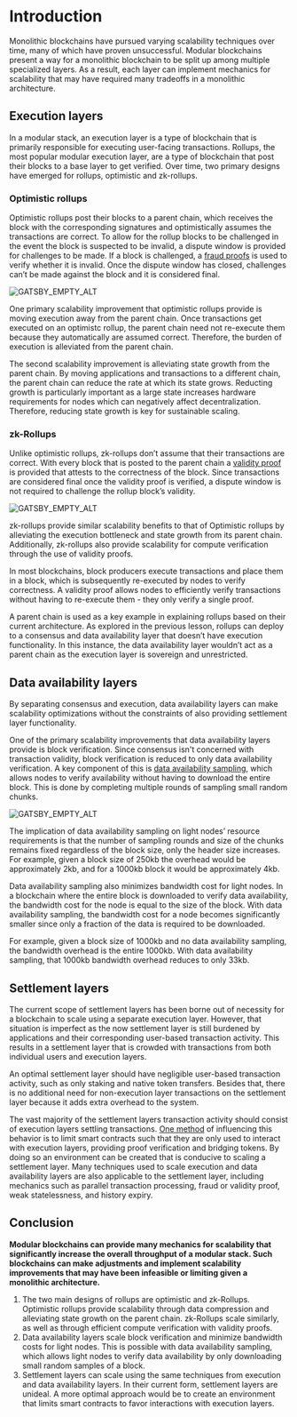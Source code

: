 # Introduction

Monolithic blockchains have pursued
varying scalability techniques over time,
many of which have proven unsuccessful.
Modular blockchains present a way for a
monolithic blockchain to be split up among
multiple specialized layers. As a result,
each layer can implement mechanics for
scalability that may have required many
tradeoffs in a monolithic architecture.

## Execution layers

In a modular stack, an execution layer
is a type of blockchain
that is primarily responsible for executing
user-facing transactions. Rollups, the most
popular modular execution layer, are a type
of blockchain that post their blocks
to a base layer to get verified.
Over time, two primary designs have emerged
for rollups, optimistic and zk-rollups.

### Optimistic rollups

Optimistic rollups post their blocks to a parent
chain, which receives the block with the
corresponding signatures and optimistically
assumes the transactions are correct. To
allow for the rollup blocks to be challenged
in the event the block is suspected to be
invalid, a dispute window is provided for
challenges to be made. If a block is challenged,
a [fraud proofs](https://celestia.org/glossary/data-availability)
is used to verify whether it is invalid.
Once the dispute window has closed, challenges
can’t be made against the block and it is
considered final.

![GATSBY_EMPTY_ALT](/img/learn-modular/article-3-image-2.png)

One primary scalability improvement that
optimistic rollups provide is moving execution
away from the parent chain. Once transactions
get executed on an optimistc rollup, the parent chain
need not re-execute them because they automatically
are assumed correct. Therefore, the burden of
execution is alleviated from the parent chain.

The second scalability improvement is alleviating
state growth from the parent chain. By moving
applications and transactions to a different chain,
the parent chain can reduce the rate at which its
state grows. Reducting growth is particularly
important as a large state increases hardware
requirements for nodes which can negatively
affect decentralization. Therefore, reducing
state growth is key for sustainable scaling.

### zk-Rollups

Unlike optimistic rollups, zk-rollups don’t
assume that their transactions are correct.
With every block that is posted to the parent
chain a [validity proof](https://celestia.org/glossary/validity-proof)
is provided that attests to the correctness of the block.
Since transactions are considered final once the
validity proof is verified, a dispute window is
not required to challenge the rollup block’s validity.

![GATSBY_EMPTY_ALT](/img/learn-modular/article-3-image-3.png)

zk-rollups provide similar scalability benefits to
that of Optimistic rollups by alleviating the
execution bottleneck and state growth from its
parent chain. Additionally, zk-rollups also provide
scalability for compute verification through the
use of validity proofs.

In most blockchains, block producers execute
transactions and place them in a block, which
is subsequently re-executed by nodes to verify
correctness. A validity proof allows nodes to
efficiently verify transactions without having
to re-execute them - they only verify a single
proof.

A parent chain is used as a key example in
explaining rollups based on their current
architecture. As explored in the previous
lesson, rollups can deploy to a consensus
and data availability layer that doesn’t
have execution functionality. In this
instance, the data availability layer
wouldn’t act as a parent chain as the
execution layer is sovereign and unrestricted.

## Data availability layers

By separating consensus and execution,
data availability layers can make scalability
optimizations without the constraints of also
providing settlement layer functionality.

One of the primary scalability improvements
that data availability layers provide is block
verification. Since consensus isn't concerned
with transaction validity, block verification
is reduced to only data availability verification.
A key component of this is
[data availability sampling](https://celestia.org/glossary/data-availability-sampling),
which allows nodes to verify availability without
having to download the entire block. This is done
by completing multiple rounds of sampling small
random chunks.

![GATSBY_EMPTY_ALT](/img/learn-modular/article-3-image-1.png)

The implication of data availability sampling
on light nodes’ resource requirements is that
the number of sampling rounds and size of the
chunks remains fixed regardless of the block
size, only the header size increases. For
example, given a block size of 250kb the
overhead would be approximately 2kb, and for
a 1000kb block it would be approximately 4kb.

Data availability sampling also minimizes
bandwidth cost for light nodes. In a
blockchain where the entire block is
downloaded to verify data availability,
the bandwidth cost for the node is equal
to the size of the block. With data availability
sampling, the bandwidth cost for a node
becomes significantly smaller since only
a fraction of the data is required to be
downloaded.

For example, given a block size of 1000kb
and no data availability sampling, the
bandwidth overhead is the entire 1000kb.
With data availability sampling, that
1000kb bandwidth overhead reduces to only 33kb. 

## Settlement layers

The current scope of settlement layers has been
borne out of necessity for a blockchain to scale
using a separate execution layer. However, that
situation is imperfect as the now settlement layer
is still burdened by applications and their
corresponding user-based transaction activity.
This results in a settlement layer that is crowded
with transactions from both individual users and
execution layers.

An optimal settlement layer should have negligible
user-based transaction activity, such as only
staking and native token transfers. Besides that,
there is no additional need for non-execution
layer transactions on the settlement layer
because it adds extra overhead to the system.

The vast majority of the settlement layers
transaction activity should consist of execution
layers settling transactions.
[One method](https://forum.celestia.org/t/increasing-scalability-of-the-evm-for-rollups-by-restricting-state-and-contract-set/78)
of influencing this behavior is to limit smart
contracts such that they are only used to interact
with execution layers, providing proof verification
and bridging tokens. By doing so an environment
can be created that is conducive to scaling a
settlement layer. Many techniques used to scale
execution and data availability layers are also
applicable to the settlement layer, including
mechanics such as parallel transaction processing,
fraud or validity proof, weak statelessness, and
history expiry.

## Conclusion

__Modular blockchains can provide many mechanics
for scalability that significantly increase the
overall throughput of a modular stack. Such
blockchains can make adjustments and implement
scalability improvements that may have been
infeasible or limiting given a monolithic architecture.__

1. The two main designs of rollups are optimistic
and zk-Rollups. Optimistic rollups provide
scalability through data compression and
alleviating state growth on the parent chain.
zk-Rollups scale similarly, as well as through
efficient compute verification with validity proofs.
2. Data availability layers scale block verification
and minimize bandwidth costs for light nodes. This
is possible with data availability sampling, which
allows light nodes to verify data availability by
only downloading small random samples of a block.
3. Settlement layers can scale using the same techniques
from execution and data availability layers. In their
current form, settlement layers are unideal. A more
optimal approach would be to create an environment
that limits smart contracts to favor interactions
with execution layers.
